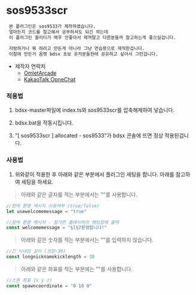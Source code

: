 

# sos9533scr
```sh
 본 플러그인은 sos9533가 제작하였습니다.
 얼마든지 코드를 참고해서 공부하셔도 되긴 하는데
 이 플러그인 퀄리티가 매우 안좋아서 제꺼말고 다른분들꺼 참고하는게 좋으실겁니다.
 
 자랑하거나 뭐 하려고 만든게 아니라 그냥 연습용으로 제작한겁니다.
 이참에 만든거 옴렛 bdsx 초보 유저분들한테 공유하고 싶어서 그런겁니다.
```
* 제작자 연락처
    * [OmletArcade](https://omlet.gg/profile/sos9533)
    * [KakaoTalk OpneChat](https://open.kakao.com/me/sos9533)


### 적용법

1. bdsx-master파일에 index.ts와 sos9533scr를 압축해제하여 넣습니다.

2. bdsx.bat을 작동시킵니다.

3. "[ sos9533scr ] allocated - sos9533"가 bdsx 콘솔에 뜨면 정상 적용된겁니다.



### 사용법
1. 위와같이 적용한 후 아래와 같은 부분에서 플러그인 세팅을 합니다.
아래를 참고하여 세팅을 하세요.


> 아래와 같은 글자를 적는 부분에서는 ""를 사용합니다.

```ts
//참여 환영 메시지 사용여부 (true/false)
let usewelcomemessage = "true"

//참여 환영 메시지 - 참가한 플레이어의 채팅창에 출력
const welcomemessage = "§l§7환영합니다!"
```

> 아래와 같은 숫자를 적는 부분에서는 ""를 입력하지 않습니다.

```ts
//긴 닉네임 길이 (권장:30)
const longnicknamekicklength = 30
```

> 아래와 같은 좌표를 적는 부분에는 ""를 사용합니다.
```ts
//스폰 좌표 (x y z)
const spawncoordinate = "0 10 0"
```